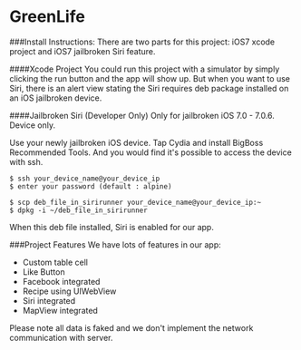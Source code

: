 GreenLife
=========

###Install Instructions:
There are two parts for this project: iOS7 xcode project and iOS7 jailbroken Siri feature.

####Xcode Project
You could run this project with a simulator by simply clicking the run button and the app will show up. But when you want to use Siri, there is an alert view stating the Siri requires deb package installed on an iOS jailbroken device.

####Jailbroken Siri (Developer Only)
Only for jailbroken iOS 7.0 - 7.0.6. Device only.

Use your newly jailbroken iOS device. Tap Cydia and install BigBoss Recommended Tools. And you would find it's possible to access the device with ssh. 

```
$ ssh your_device_name@your_device_ip
$ enter your password (default : alpine)

$ scp deb_file_in_sirirunner your_device_name@your_device_ip:~
$ dpkg -i ~/deb_file_in_sirirunner

```
When this deb file installed, Siri is enabled for our app.

###Project Features
We have lots of features in our app:
- Custom table cell
- Like Button
- Facebook integrated
- Recipe using UIWebView 
- Siri integrated
- MapView integrated

Please note all data is faked and we don't implement the network communication with server.




